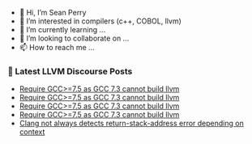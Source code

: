 - 👋 Hi, I’m Sean Perry
- 👀 I’m interested in compilers (c++, COBOL, llvm)
- 🌱 I’m currently learning ...
- 💞️ I’m looking to collaborate on ...
- 📫 How to reach me ...

<!---
s66perry/s66perry is a ✨ special ✨ repository because its `README.md` (this file) appears on your GitHub profile.
You can click the Preview link to take a look at your changes.
--->
### 📕 Latest LLVM Discourse Posts

<!-- DISCOURSE-LLVM:START -->
- [Require GCC&gt;=7.5 as GCC 7.3 cannot build llvm](https://discourse.llvm.org/t/require-gcc-7-5-as-gcc-7-3-cannot-build-llvm/72310#post_17)
- [Require GCC&gt;=7.5 as GCC 7.3 cannot build llvm](https://discourse.llvm.org/t/require-gcc-7-5-as-gcc-7-3-cannot-build-llvm/72310#post_16)
- [Require GCC&gt;=7.5 as GCC 7.3 cannot build llvm](https://discourse.llvm.org/t/require-gcc-7-5-as-gcc-7-3-cannot-build-llvm/72310#post_15)
- [Require GCC&gt;=7.5 as GCC 7.3 cannot build llvm](https://discourse.llvm.org/t/require-gcc-7-5-as-gcc-7-3-cannot-build-llvm/72310#post_14)
- [Clang not always detects return-stack-address error depending on context](https://discourse.llvm.org/t/clang-not-always-detects-return-stack-address-error-depending-on-context/72323#post_3)
<!-- DISCOURSE-LLVM:END -->
